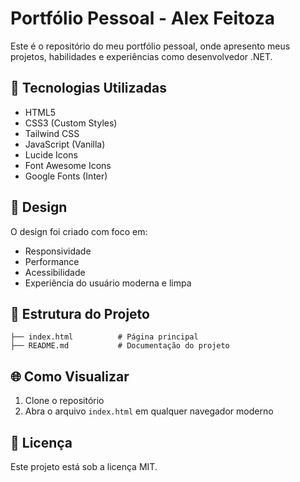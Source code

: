 # Portfólio Pessoal - Alex Feitoza

Este é o repositório do meu portfólio pessoal, onde apresento meus projetos, habilidades e experiências como desenvolvedor .NET.

## 🚀 Tecnologias Utilizadas

- HTML5
- CSS3 (Custom Styles)
- Tailwind CSS
- JavaScript (Vanilla)
- Lucide Icons
- Font Awesome Icons
- Google Fonts (Inter)

## 🎨 Design

O design foi criado com foco em:
- Responsividade
- Performance
- Acessibilidade
- Experiência do usuário moderna e limpa

## 📂 Estrutura do Projeto

```
├── index.html          # Página principal
├── README.md           # Documentação do projeto
```

## 🌐 Como Visualizar

1. Clone o repositório
2. Abra o arquivo `index.html` em qualquer navegador moderno

## 📝 Licença

Este projeto está sob a licença MIT.
